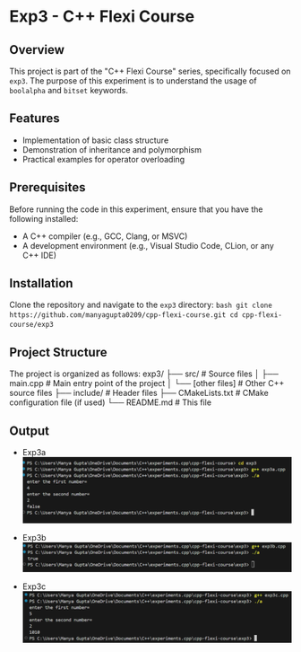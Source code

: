 # Exp3 - C++ Flexi Course

## Overview
 This project is part of the "C++ Flexi Course" series, specifically focused on `exp3`. The purpose of this experiment is to understand the usage of `boolalpha` and `bitset` keywords.

## Features
 - Implementation of basic class structure
 - Demonstration of inheritance and polymorphism
 - Practical examples for operator overloading

## Prerequisites
 Before running the code in this experiment, ensure that you have the following installed:
 - A C++ compiler (e.g., GCC, Clang, or MSVC)
 - A development environment (e.g., Visual Studio Code, CLion, or any C++ IDE)

## Installation
Clone the repository and navigate to the `exp3` directory:
    ```bash
    git clone https://github.com/manyagupta0209/cpp-flexi-course.git
    cd cpp-flexi-course/exp3
    ```

## Project Structure
 The project is organized as follows:
 exp3/
├── src/                   # Source files
│   ├── main.cpp           # Main entry point of the project
│   └── [other files]      # Other C++ source files
├── include/               # Header files
├── CMakeLists.txt         # CMake configuration file (if used)
└── README.md              # This file



## Output
 - Exp3a
 ![alt text](outputExp3a.png)

 - Exp3b
 ![alt text](outputExp3b.png)

 - Exp3c
 ![alt text](outputExp3c.png)
